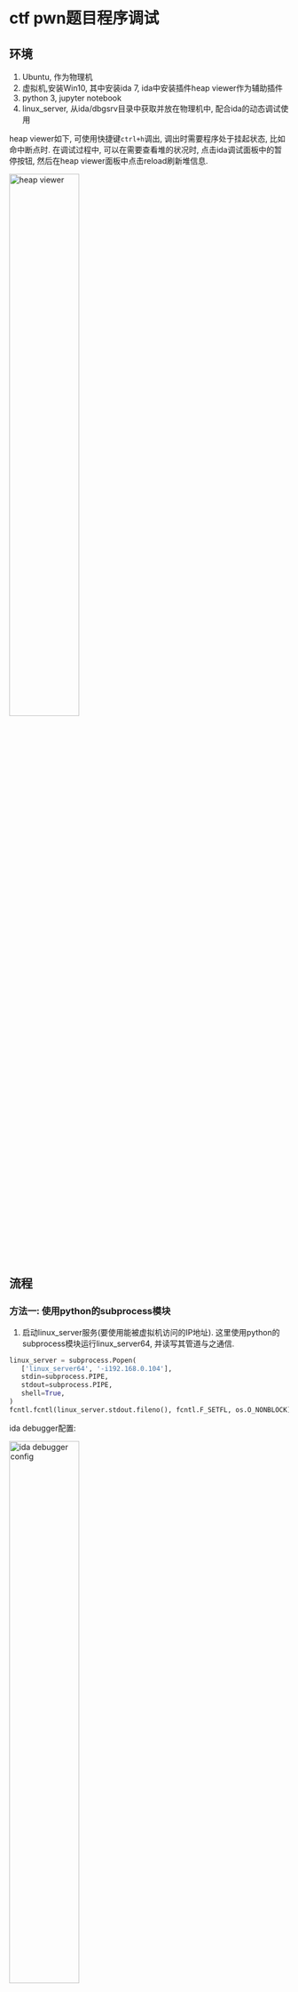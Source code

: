# ctf pwn题目程序调试
## 环境
1. Ubuntu, 作为物理机
2. 虚拟机,安装Win10, 其中安装ida 7, ida中安装插件heap viewer作为辅助插件
3. python 3, jupyter notebook
4. linux_server, 从ida/dbgsrv目录中获取并放在物理机中, 配合ida的动态调试使用

heap viewer如下, 可使用快捷键`ctrl+h`调出, 调出时需要程序处于挂起状态, 比如命中断点时. 在调试过程中, 可以在需要查看堆的状况时, 点击ida调试面板中的暂停按钮, 然后在heap viewer面板中点击reload刷新堆信息.

<img alt="heap viewer" src="./pic/heapviewer.jpg" width="50%" height="50%">

## 流程
### 方法一: 使用python的subprocess模块
1. 启动linux_server服务(要使用能被虚拟机访问的IP地址). 这里使用python的subprocess模块运行linux_server64, 并读写其管道与之通信. 
```python
linux_server = subprocess.Popen(
   ['linux_server64', '-i192.168.0.104'],  
   stdin=subprocess.PIPE, 
   stdout=subprocess.PIPE,
   shell=True,
)
fcntl.fcntl(linux_server.stdout.fileno(), fcntl.F_SETFL, os.O_NONBLOCK)
```

ida debugger配置:

<img alt="ida debugger config" src="./pic/ida_debugger_config.jpg" width="50%" height="50%">

2. 在ida中运行程序(快捷键f9). 可先按`f5`得到反编译的伪代码并设置断点. 全局变量的值需要在程序中断挂起时才能看到. 这时也可在hex_view窗口中按`f2`修改内存中的数据.

<img alt="ida modify memory" src="./pic/modify_memory.jpg" width="50%" height="50%">

3. 对linux_server的输入输出流读写数据, 从而与目标程序进行交互.
```py
# 获取目标程序在终端打印的信息
lines = linux_server.stdout.readlines()

# 向目标程序写数据, 
linux_server.stdin.write(s)
linux_server.stdin.flush()
```

### 方法二: 使用管道
达到的效果是, 目标程序仍在终端中显示, 而我们可在别的程序中向终端发送数据(好处是可以发送不可打印的数据, 尤其是payload)

1. 创建命名管道:
```py
w_pipe = os.open('../p1', os.O_SYNC | os.O_CREAT | os.O_RDWR)
```
2. 重定向linux_server的输入输出, 使用刚创建的管道代替标准输入流, 并将输出接到xxd(方便查看不可打印的值).
```bash
linux_server64 -i192.168.0.104 < ./p1 |xxd
```

<img alt="xxd" src="./pic/xxd.jpg" width="50%" height="50%">

# 用vscode调试C++源码
## 配置
* 需要配置`launch.json`和`tasks.json`. 在`tasks.json`中配置`label`项, 填写task名；在`launch.json`中配置`preLaunchTask`项, 填写task名, 这样才能**在调试时命中断点**.

  <img alt="xxd" src="./pic/launch_json.jpg" width="50%" height="50%">

  <img alt="xxd" src="./pic/tasks_json.jpg" width="50%" height="50%">

* 以`sudo`调试程序
  * 创建一个sh脚本, 其中加上这行: `pkexec /ust/bin/gdb "$@"`
  * 修改`launch.json`, 加上`miDebuggerPath`配置项, 填sh脚本**绝对路径**. 
  * 调试程序时, 会弹框要求输入用户密码, 然后就会`sudo`运行程序. 
* 想在调试时停在入口处, 则把`stopAtEntry`设为true. 

## 调试
* 按f5开始调试, f10单步执行.
* 在debug console窗口中, 若要执行gdb的命令, 需要先加上`-exec`. 
* 调试无源码可执行程序: 
  * 将`launch.json`中`stopAtEntry`设为true, `program`设为可执行程序路径. 
  * 点开可执行程序, F5运行. 
  * 来到`launch.json`文件, 按`ctrl+shift+p`, 输入`Open Disassembly View`, 回车, 即可进入反汇编界面并逐指令运行. 


## 远程调试docker容器中的程序
* vscode中安装插件: remote-ssh(**vscodium中使用会报错说"未认证的客户端", vscode中则不会**). 要先在本地用ssh-keygen生成密钥文件, 并把pub文件改名为authorized_keys, 放到容器的用户目录下. 虚拟机中`/etc/ssh/sshd_config`文件中添加如下配置:
  ```
    PermitRootLogin yes
    RSAAuthentication yes
    PubkeyAuthentication yes
  ```

  <img alt="xxd" src="./pic/vscode-ssh.png" width="50%" height="50%">
* VM中安装ssh服务, 之后执行`/etc/init.d/ssh start`
* VM中编译gdb及gdbserver(都在gdb源码目录中)
* 在VM中启动gdbserver: `gdbserver 172.17.0.2:12345 ./test`
* 在vscode中通过ssh打开docker容器中的目标程序目录, 之后`run->start debugging`, 会先在目标目录下新建一个`.vscode`目录, 并新增一个``launch.json``文件. 手动设置`program`和`miDebuggerServerAddress`项. 最后打开VM中的程序源代码, 打上断点, 即可开始调试.
* 出现找不到源文件的问题(如`../sysdeps/unix/sysv/linux/raise.c: No such file or directory.`):
  * 先确保`/etc/apt/sources.list`文件中有`deb-src`行, 没有的话添加并执行`apt update`. 确保已经安装`dpkg-dev`. 之后cd到要保存源代码的目录并执行`apt source libc6`.
  * 若是在gdb中调试, 先`info source`查看源码路径, 如下图中提示`Compilation directory is ./signal`, 则`set substitute-path . /src/glibc-2.31/`设置libc的源码路径 

    <img alt="xxd" src="./pic/gdb_set_constitude_path.png" width="50%" height="50%">

  * 若是在vscode中, 可改`launch.json`中的`cwd`项为libc源码路径.

    <img alt="xxd" src="./pic/vscode_gdb_remote_cfg.png" width="70%" height="70%">


# 其他
使用subprocess模块与另一个控制台进程通信, 参考: https://pymotw.com/2/subprocess/#interacting-with-another-command 

使用fcntl解决readlines阻塞的问题: https://stackoverflow.com/questions/8980050/persistent-python-subprocess

解决pwn题目加载指定libc版本的问题 https://www.cnblogs.com/bhxdn/p/14541441.html

## 下载不同版本的libc等库文件
```sh
git clone https://github.com/matrix1001/glibc-all-in-one
cd glibc-all-in-one/

# 下载可下载的版本清单
python ./update_list

# 下载
./download <版本>
```

## 指定.so文件路径
若题目给定了单独的.so文件(如libc), 则要让程序加载之(而不是使用系统库文件).
参考: https://www.cnblogs.com/ar-cheng/p/13225342.html

* 方法一: 设置环境变量`LD_LIBRARY_PATH`. 由于linux_server运行可能因新加载的so文件不兼容而无法运行, 故不用此法. 
* 方法二: 用patchelf给程序添加rpath:
  
  ```bash
  patchelf --set-rpath '$ORIGIN/' <程序>
  ```
* 方法三: 在编译时指定rpath:
  ```bash
  gcc heap.c -o heap_libc_2_23 -Wl,--rpath=/home/bohan/res/ubuntu_share/tools/glibc-all-in-one/libs/2.23-0ubuntu3_amd64 -Wl,--dynamic-linker=/home/bohan/res/ubuntu_share/tools/glibc-all-in-one/libs/2.23-0ubuntu3_amd64/ld-linux-x86-64.so.2
  ```

## fcntl
https://blog.csdn.net/martin_liang/article/details/8363251

1、获取文件的flags，即open函数的第二个参数:

   flags = fcntl(fd,F_GETFL,0);

2、设置文件的flags:

  fcntl(fd,F_SETFL,flags);

3、增加文件的某个flags，比如文件是阻塞的，想设置成非阻塞:

   flags = fcntl(fd,F_GETFL,0);

   flags |= O_NONBLOCK;

  fcntl(fd,F_SETFL,flags);

4、取消文件的某个flags，比如文件是非阻塞的，想设置成为阻塞:

  flags = fcntl(fd,F_GETFL,0);

  flags &= ~O_NONBLOCK;

  fcntl(fd,F_SETFL,flags);
